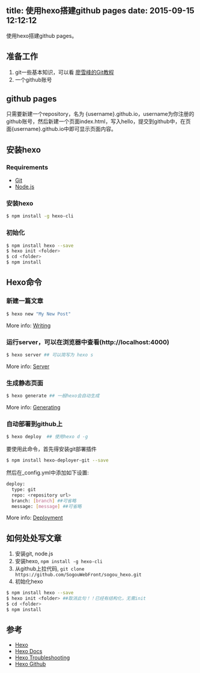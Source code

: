title: 使用hexo搭建github pages 
date: 2015-09-15 12:12:12
---
使用hexo搭建github pages。
<!--more-->

## 准备工作 
1. git一些基本知识，可以看 [廖雪峰的Git教程](http://www.liaoxuefeng.com/wiki/0013739516305929606dd18361248578c67b8067c8c017b000)
1. 一个github账号

## github pages
只需要新建一个repository，名为 {username}.github.io，username为你注册的github账号，然后新建一个页面index.html，写入hello，提交到github中，在页面{username}.github.io中即可显示页面内容。 

## 安装hexo
### Requirements
* [Git](http://git-scm.com/)
* [Node.js](http://nodejs.org/)

### 安装hexo

``` bash
$ npm install -g hexo-cli
```

### 初始化

``` bash
$ npm install hexo --save
$ hexo init <folder>
$ cd <folder>
$ npm install
``` 

## Hexo命令

### 新建一篇文章

``` bash
$ hexo new "My New Post"
```

More info: [Writing](http://hexo.io/docs/writing.html)

### 运行server，可以在浏览器中查看(http://localhost:4000)

``` bash
$ hexo server ## 可以简写为 hexo s 
```

More info: [Server](http://hexo.io/docs/server.html)

### 生成静态页面

``` bash
$ hexo generate ## 一般hexo会自动生成
```

More info: [Generating](http://hexo.io/docs/generating.html)

### 自动部署到github上

``` bash
$ hexo deploy  ## 使用hexo d -g 
```

要使用此命令，首先得安装git部署插件

``` bash
$ npm install hexo-deployer-git --save
``` 

然后在_config.yml中添加如下设置:

``` bash
deploy:
  type: git
  repo: <repository url>
  branch: [branch] ##可省略
  message: [message] ##可省略
``` 

More info: [Deployment](http://hexo.io/docs/deployment.html)

## 如何处处写文章
1. 安装git, node.js
1. 安装hexo, `npm install -g hexo-cli`
1. 从github上拉代码, `git clone https://github.com/SogouWebFront/sogou_hexo.git`
1. 初始化hexo

``` bash
$ npm install hexo --save
$ hexo init <folder> ##取消此句！！已经有结构化，无需init
$ cd <folder>
$ npm install
```

 
## 参考
* [Hexo](http://hexo.io/)
* [Hexo Docs](https://hexo.io/docs/)
* [Hexo Troubleshooting](http://hexo.io/docs/troubleshooting.html)
* [Hexo Github](https://github.com/hexojs/hexo) 